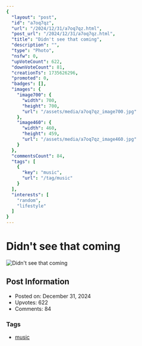 ```yaml
---
{
  "layout": "post",
  "id": "a7oq7qz",
  "url": "/2024/12/31/a7oq7qz.html",
  "post_url": "/2024/12/31/a7oq7qz.html",
  "title": "Didn't see that coming",
  "description": "",
  "type": "Photo",
  "nsfw": 0,
  "upVoteCount": 622,
  "downVoteCount": 81,
  "creationTs": 1735626296,
  "promoted": 0,
  "badges": [],
  "images": {
    "image700": {
      "width": 700,
      "height": 700,
      "url": "/assets/media/a7oq7qz_image700.jpg"
    },
    "image460": {
      "width": 460,
      "height": 459,
      "url": "/assets/media/a7oq7qz_image460.jpg"
    }
  },
  "commentsCount": 84,
  "tags": [
    {
      "key": "music",
      "url": "/tag/music"
    }
  ],
  "interests": [
    "random",
    "lifestyle"
  ]
}
---
```


# Didn't see that coming

![Didn't see that coming](/assets/media/a7oq7qz_image700.jpg)

## Post Information

- Posted on: December 31, 2024
- Upvotes: 622
- Comments: 84

### Tags

- [music](/tag/music)

